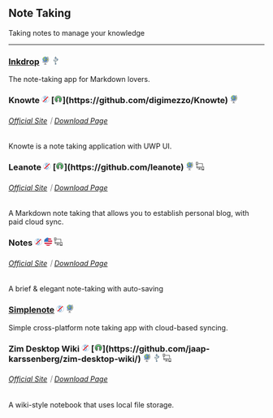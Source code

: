 ## Note Taking

Taking notes to manage your knowledge

---

### [Inkdrop](https://www.inkdrop.info/) ![](../assets/earth-globe.png) ![](../assets/usb.png)

The note-taking app for Markdown lovers.

### Knowte ![](../assets/free.png) [![](../assets/open-source-icon.png "GPL 3.0@GitHub: https://github.com/digimezzo/Knowte")](https://github.com/digimezzo/Knowte) ![](../assets/earth-globe.png)

###### [Official Site](http://www.digimezzo.com/software/knowte-2/)｜[Download Page](http://www.digimezzo.com/content/software/knowte/)

Knowte is a note taking application with UWP UI.

### Leanote ![](../assets/free.png) [![](../assets/open-source-icon.png "GPL 2.0+@GitHub: https://github.com/leanote")](https://github.com/leanote) ![](../assets/earth-globe.png) ![](../assets/multi_platform.png)

###### [Official Site](https://leanote.com/)｜[Download Page](http://app.leanote.com/)

A Markdown note taking that allows you to establish personal blog, with paid cloud sync.

### Notes ![](../assets/free.png) ![](../assets/united-states.png)  ![](../assets/multi_platform.png)

###### [Official Site](http://www.get-notes.com/)｜[Download Page](http://www.get-notes.com/download)

A brief & elegant note-taking with auto-saving

### [Simplenote](https://simplenote.com/) ![](../assets/free.png) ![](../assets/earth-globe.png)

Simple cross-platform note taking app with cloud-based syncing.

### Zim Desktop Wiki ![](../assets/free.png) [![](../assets/open-source-icon.png "GPL 2.0@GitHub: https://github.com/jaap-karssenberg/zim-desktop-wiki/")](https://github.com/jaap-karssenberg/zim-desktop-wiki/) ![](../assets/earth-globe.png) ![](../assets/usb.png) ![](../assets/multi_platform.png)

###### [Official Site](http://zim-wiki.org/index.html)｜[Download Page](http://zim-wiki.org/downloads.html)

A wiki-style notebook that uses local file storage.
